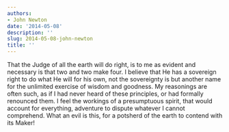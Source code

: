 ```yaml
---
authors:
- John Newton
date: '2014-05-08'
description: ''
slug: 2014-05-08-john-newton
title: ''
---
```

That the Judge of all the earth will do right, is to me as evident and necessary is that two and two make four. I believe that He has a sovereign right to do what He will for his own, not the sovereignty is but another name for the unlimited exercise of wisdom and goodness. My reasonings are often such, as if I had never heard of these principles, or had formally renounced them. I feel the workings of a presumptuous spirit, that would account for everything, adventure to dispute whatever I cannot comprehend. What an evil is this, for a potsherd of the earth to contend with its Maker!



